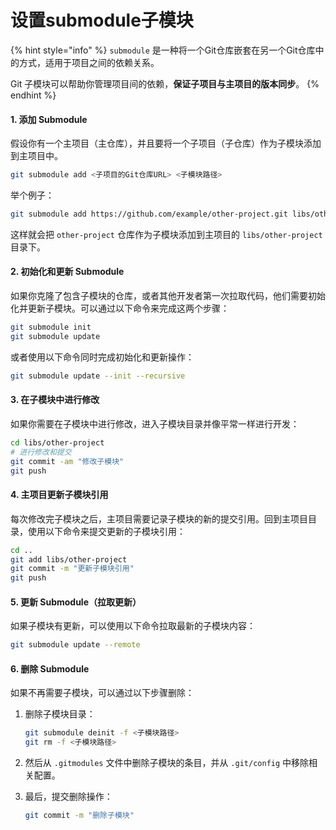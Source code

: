 # 设置submodule子模块

{% hint style="info" %}
`submodule` 是一种将一个Git仓库嵌套在另一个Git仓库中的方式，适用于项目之间的依赖关系。

Git 子模块可以帮助你管理项目间的依赖，**保证子项目与主项目的版本同步**。
{% endhint %}

#### 1. 添加 Submodule

假设你有一个主项目（主仓库），并且要将一个子项目（子仓库）作为子模块添加到主项目中。

```bash
git submodule add <子项目的Git仓库URL> <子模块路径>
```

举个例子：

```bash
git submodule add https://github.com/example/other-project.git libs/other-project
```

这样就会把 `other-project` 仓库作为子模块添加到主项目的 `libs/other-project` 目录下。

#### 2. 初始化和更新 Submodule

如果你克隆了包含子模块的仓库，或者其他开发者第一次拉取代码，他们需要初始化并更新子模块。可以通过以下命令来完成这两个步骤：

```bash
git submodule init
git submodule update
```

或者使用以下命令同时完成初始化和更新操作：

```bash
git submodule update --init --recursive
```

#### 3. 在子模块中进行修改

如果你需要在子模块中进行修改，进入子模块目录并像平常一样进行开发：

```bash
cd libs/other-project
# 进行修改和提交
git commit -am "修改子模块"
git push
```

#### 4. 主项目更新子模块引用

每次修改完子模块之后，主项目需要记录子模块的新的提交引用。回到主项目目录，使用以下命令来提交更新的子模块引用：

```bash
cd ..
git add libs/other-project
git commit -m "更新子模块引用"
git push
```

#### 5. 更新 Submodule（拉取更新）

如果子模块有更新，可以使用以下命令拉取最新的子模块内容：

```bash
git submodule update --remote
```

#### 6. 删除 Submodule

如果不再需要子模块，可以通过以下步骤删除：

1.  删除子模块目录：

    ```bash
    git submodule deinit -f <子模块路径>
    git rm -f <子模块路径>
    ```
2. 然后从 `.gitmodules` 文件中删除子模块的条目，并从 `.git/config` 中移除相关配置。
3.  最后，提交删除操作：

    ```bash
    git commit -m "删除子模块"
    ```
